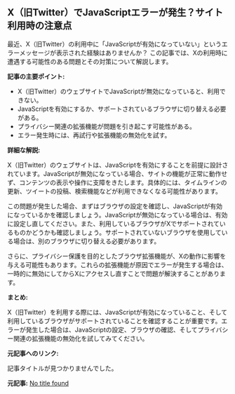 ## X（旧Twitter）でJavaScriptエラーが発生？サイト利用時の注意点

最近、X（旧Twitter）の利用中に「JavaScriptが有効になっていない」というエラーメッセージが表示された経験はありませんか？ この記事では、Xの利用時に遭遇する可能性のある問題とその対策について解説します。

**記事の主要ポイント:**

* X（旧Twitter）のウェブサイトでJavaScriptが無効になっていると、利用できない。
* JavaScriptを有効にするか、サポートされているブラウザに切り替える必要がある。
* プライバシー関連の拡張機能が問題を引き起こす可能性がある。
* エラー発生時には、再試行や拡張機能の無効化を試す。

**詳細な解説:**

X（旧Twitter）のウェブサイトは、JavaScriptを有効にすることを前提に設計されています。JavaScriptが無効になっている場合、サイトの機能が正常に動作せず、コンテンツの表示や操作に支障をきたします。具体的には、タイムラインの更新、ツイートの投稿、検索機能などが利用できなくなる可能性があります。

この問題が発生した場合、まずはブラウザの設定を確認し、JavaScriptが有効になっているかを確認しましょう。JavaScriptが無効になっている場合は、有効に設定し直してください。また、利用しているブラウザがXでサポートされているものかどうかも確認しましょう。サポートされていないブラウザを使用している場合は、別のブラウザに切り替える必要があります。

さらに、プライバシー保護を目的としたブラウザ拡張機能が、Xの動作に影響を与える可能性もあります。これらの拡張機能が原因でエラーが発生する場合は、一時的に無効にしてからXにアクセスし直すことで問題が解決することがあります。

**まとめ:**

X（旧Twitter）を利用する際には、JavaScriptが有効になっていること、そして利用しているブラウザがサポートされていることを確認することが重要です。エラーが発生した場合は、JavaScriptの設定、ブラウザの確認、そしてプライバシー関連の拡張機能の無効化を試してみてください。

**元記事へのリンク:**

記事タイトルが見つかりませんでした。


**元記事:** [No title found](https://x.com/noboru_hayashi/status/1916503914117214342)